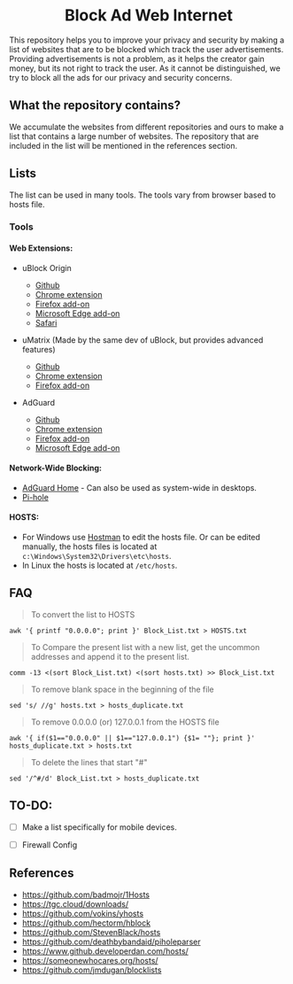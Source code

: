<center> <h1> Block Ad Web Internet </h1> </center>


This repository helps you to improve your privacy and security by making a list of websites that are to be blocked which track the user advertisements. Providing advertisements is not a problem, as it helps the creator gain money, but its not right to track the user. As it cannot be distinguished, we try to block all the ads for our privacy and security concerns.

## What the repository contains?

We accumulate the websites from different repositories and ours to make a list that contains a large number of websites. The repository that are included in the list will be mentioned in the references section.

## Lists

The list can be used in many tools. The tools vary from browser based to hosts file.

### Tools

#### Web Extensions:

* uBlock Origin
  * [Github](https://github.com/gorhill/uBlock)
  * [Chrome extension](https://chrome.google.com/webstore/detail/ublock-origin/cjpalhdlnbpafiamejdnhcphjbkeiagm)
  * [Firefox add-on](https://addons.mozilla.org/addon/ublock-origin/)
  * [Microsoft Edge add-on](https://microsoftedge.microsoft.com/addons/detail/odfafepnkmbhccpbejgmiehpchacaeak)
  * [Safari](https://github.com/el1t/uBlock-Safari#ublock-originfor-safari)

* uMatrix (Made by the same dev of uBlock, but provides advanced features)
  * [Github](https://github.com/gorhill/uMatrix)
  * [Chrome extension](https://chrome.google.com/webstore/detail/%C2%B5matrix/ogfcmafjalglgifnmanfmnieipoejdcf)
  * [Firefox add-on](https://addons.mozilla.org/firefox/addon/umatrix/)

* AdGuard
  * [Github](https://github.com/AdguardTeam/AdguardBrowserExtension)
  * [Chrome extension](https://chrome.google.com/webstore/detail/adguard-adblocker/bgnkhhnnamicmpeenaelnjfhikgbkllg)
  * [Firefox add-on](https://addons.mozilla.org/en-GB/firefox/addon/adguard-adblocker/)
  * [Microsoft Edge add-on](https://microsoftedge.microsoft.com/addons/detail/pdffkfellgipmhklpdmokmckkkfcopbh)


#### Network-Wide Blocking:

* [AdGuard Home](https://adguard.com/en/adguard-home/overview.html) - Can also be used as system-wide in desktops.
* [Pi-hole](https://pi-hole.net/)

#### HOSTS:

* For Windows use [Hostman](http://www.abelhadigital.com/hostsman/) to edit the hosts file. Or can be edited manually, the hosts files is located at `c:\Windows\System32\Drivers\etc\hosts`.
* In Linux the hosts is located at `/etc/hosts`.


## FAQ

> To convert the list to HOSTS

```
awk '{ printf "0.0.0.0"; print }' Block_List.txt > HOSTS.txt
```

> To Compare the present list with a new list, get the uncommon addresses and append it to the present list.

```
comm -13 <(sort Block_List.txt) <(sort hosts.txt) >> Block_List.txt
```

> To remove blank space in the beginning of the file

```
sed 's/ //g' hosts.txt > hosts_duplicate.txt
```

> To remove 0.0.0.0 (or) 127.0.0.1 from the HOSTS file

```
awk '{ if($1=="0.0.0.0" || $1=="127.0.0.1") {$1= ""}; print }' hosts_duplicate.txt > hosts.txt
```

> To delete the lines that start "#"

```
sed '/^#/d' Block_List.txt > hosts_duplicate.txt
```

## TO-DO:
- [ ] Make a list specifically for mobile devices.
- [ ] Firewall Config


## References
* https://github.com/badmojr/1Hosts
* https://tgc.cloud/downloads/
* https://github.com/vokins/yhosts
* https://github.com/hectorm/hblock
* https://github.com/StevenBlack/hosts
* https://github.com/deathbybandaid/piholeparser
* https://www.github.developerdan.com/hosts/
* https://someonewhocares.org/hosts/
* https://github.com/jmdugan/blocklists
